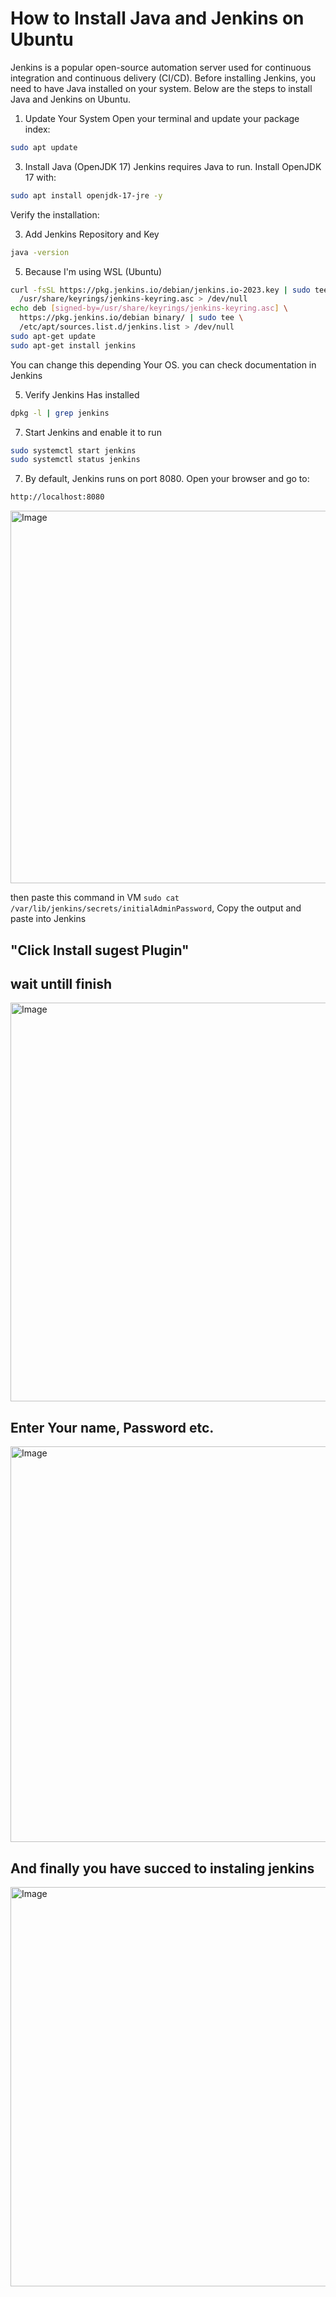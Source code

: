 # How to Install Java and Jenkins on Ubuntu
Jenkins is a popular open-source automation server used for continuous integration and continuous delivery (CI/CD). Before installing Jenkins, you need to have Java installed on your system. Below are the steps to install Java and Jenkins on Ubuntu.

1. Update Your System
Open your terminal and update your package index:
```bash
sudo apt update
```

3. Install Java (OpenJDK 17)
Jenkins requires Java to run. Install OpenJDK 17 with:
```bash
sudo apt install openjdk-17-jre -y
```

Verify the installation:

3. Add Jenkins Repository and Key
```bash
java -version
```

5. Because I'm using WSL (Ubuntu) 
```bash
curl -fsSL https://pkg.jenkins.io/debian/jenkins.io-2023.key | sudo tee \
  /usr/share/keyrings/jenkins-keyring.asc > /dev/null
echo deb [signed-by=/usr/share/keyrings/jenkins-keyring.asc] \
  https://pkg.jenkins.io/debian binary/ | sudo tee \
  /etc/apt/sources.list.d/jenkins.list > /dev/null
sudo apt-get update
sudo apt-get install jenkins
```
You can change this depending Your OS. you can check documentation in Jenkins

5. Verify Jenkins Has installed 
```bash
dpkg -l | grep jenkins
```

7. Start Jenkins and enable it to run 
```bash
sudo systemctl start jenkins
sudo systemctl status jenkins
```

7. By default, Jenkins runs on port 8080. Open your browser and go to:
```bash
http://localhost:8080
```

<img width="987" height="596" alt="Image" src="https://github.com/user-attachments/assets/fb100856-b391-4271-920c-5d978077b381" />

then paste this command in VM ```sudo cat /var/lib/jenkins/secrets/initialAdminPassword```, Copy the output and paste into Jenkins 

## "Click Install sugest Plugin"

## wait untill finish
<img width="1008" height="638" alt="Image" src="https://github.com/user-attachments/assets/af0b5fec-7246-41d7-923b-8156043accf1" />

## Enter Your name, Password etc.
<img width="829" height="633" alt="Image" src="https://github.com/user-attachments/assets/83ae785e-05ff-406f-bcbf-9a0ee146cd04" />

## And finally you have succed to instaling jenkins
<img width="1352" height="639" alt="Image" src="https://github.com/user-attachments/assets/1e443ab6-383f-4e34-9c29-5ee4a44956af" />
